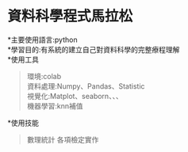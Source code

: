資料科學程式馬拉松
===============================
*主要使用語言:python<br>
*學習目的:有系統的建立自己對資料科學的完整療程理解<br>
*使用工具
>環境:colab<br>
>資料處理:Numpy、Pandas、Statistic<br>
>視覺化:Matplot、seaborn、、、<br>
>機器學習:knn補值<br>

*使用技能<br>
>數理統計
>各項檢定實作

